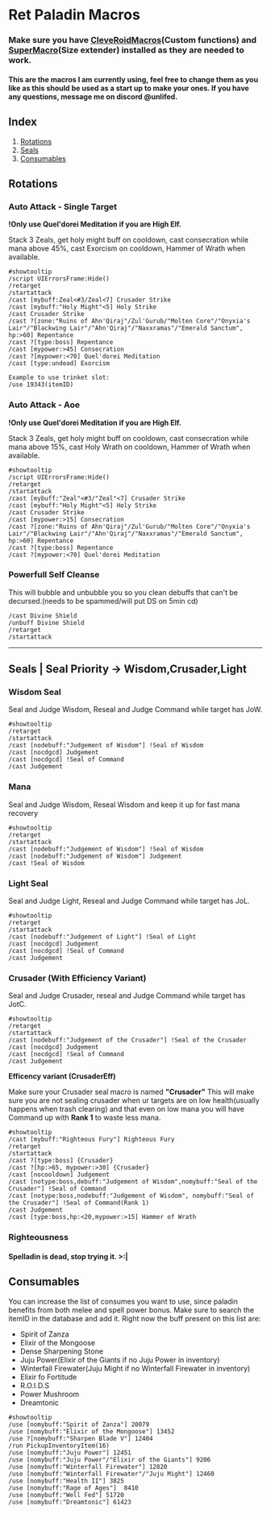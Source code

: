 # Ret Paladin Macros
### Make sure you have [CleveRoidMacros](https://github.com/bhhandley/CleveRoidMacros)(Custom functions) and [SuperMacro](https://github.com/Monteo/SuperMacro)(Size extender) installed as they are needed to work.
#### This are the macros I am currently using, feel free to change them as you like as this should be used as a start up to make your ones. If you have any questions, message me on discord @unlifed.
## Index
 1. [Rotations](#rotations)
 2. [Seals](#seals)
 3. [Consumables](#consumables)

## Rotations
### Auto Attack - Single Target
**!Only use Quel'dorei Meditation if you are High Elf.**

Stack 3 Zeals, get holy might buff on cooldown, cast consecration while mana above 45%, cast Exorcism on cooldown, Hammer of Wrath when available.
```
#showtooltip
/script UIErrorsFrame:Hide()
/retarget
/startattack
/cast [mybuff:Zeal<#3/Zeal<7] Crusader Strike
/cast [mybuff:"Holy Might"<5] Holy Strike
/cast Crusader Strike
/cast ?[zone:"Ruins of Ahn'Qiraj"/Zul'Gurub/"Molten Core"/"Onyxia's Lair"/"Blackwing Lair"/"Ahn'Qiraj"/"Naxxramas"/"Emerald Sanctum", hp:>60] Repentance
/cast ?[type:boss] Repentance
/cast [mypower:>45] Consecration
/cast ?[mypower:<70] Quel'dorei Meditation
/cast [type:undead] Exorcism

```

```
Example to use trinket slot:
/use 19343(itemID)
```
### Auto Attack - Aoe
**!Only use Quel'dorei Meditation if you are High Elf.**

Stack 3 Zeals, get holy might buff on cooldown, cast consecration while mana above 15%, cast Holy Wrath on cooldown, Hammer of Wrath when available.
```
#showtooltip
/script UIErrorsFrame:Hide()
/retarget
/startattack
/cast [mybuff:"Zeal"<#3/"Zeal"<7] Crusader Strike
/cast [mybuff:"Holy Might"<5] Holy Strike
/cast Crusader Strike
/cast [mypower:>15] Consecration
/cast ?[zone:"Ruins of Ahn'Qiraj"/Zul'Gurub/"Molten Core"/"Onyxia's Lair"/"Blackwing Lair"/"Ahn'Qiraj"/"Naxxramas"/"Emerald Sanctum", hp:>60] Repentance
/cast ?[type:boss] Repentance
/cast ?[mypower:<70] Quel'dorei Meditation
```
### Powerfull Self Cleanse 

This will bubble and unbubble you so you clean debuffs that can't be decursed.(needs to be spammed/will put DS on 5min cd)
```
/cast Divine Shield
/unbuff Divine Shield
/retarget
/startattack
```
---
## Seals | Seal Priority -> Wisdom,Crusader,Light
### Wisdom Seal
Seal and Judge Wisdom, Reseal and Judge Command while target has JoW.
```
#showtooltip
/retarget
/startattack
/cast [nodebuff:"Judgement of Wisdom"] !Seal of Wisdom
/cast [nocdgcd] Judgement
/cast [nocdgcd] !Seal of Command
/cast Judgement
```
### Mana

Seal and Judge Wisdom, Reseal Wisdom and keep it up for fast mana recovery
```
#showtooltip
/retarget
/startattack
/cast [nodebuff:"Judgement of Wisdom"] !Seal of Wisdom
/cast [nodebuff:"Judgement of Wisdom"] Judgement
/cast !Seal of Wisdom
```
### Light Seal
Seal and Judge Light, Reseal and Judge Command while target has JoL.
```
#showtooltip
/retarget
/startattack
/cast [nodebuff:"Judgement of Light"] !Seal of Light
/cast [nocdgcd] Judgement
/cast [nocdgcd] !Seal of Command
/cast Judgement
```
### Crusader (With Efficiency Variant)
Seal and Judge Crusader, reseal and Judge Command while target has JotC.
```
#showtooltip
/retarget
/startattack
/cast [nodebuff:"Judgement of the Crusader"] !Seal of the Crusader
/cast [nocdgcd] Judgement
/cast [nocdgcd] !Seal of Command
/cast Judgement
```
**Efficency variant (CrusaderEff)**

Make sure your Crusader seal macro is named **"Crusader"**
This will make sure you are not sealing crusader when ur targets are on low health(usually happens when trash clearing) and that even on low mana you will have Command up with **Rank 1** to waste less mana.
```
#showtooltip
/cast [mybuff:"Righteous Fury"] Righteous Fury
/retarget
/startattack
/cast ?[type:boss] {Crusader}
/cast ?[hp:>65, mypower:>30] {Crusader}
/cast [nocooldown] Judgement
/cast [notype:boss,debuff:"Judgement of Wisdom",nomybuff:"Seal of the Crusader"] !Seal of Command
/cast [notype:boss,nodebuff:"Judgement of Wisdom", nomybuff:"Seal of the Crusader"] !Seal of Command(Rank 1)
/cast Judgement
/cast [type:boss,hp:<20,mypower:>15] Hammer of Wrath
```

### Righteousness 
#### Spelladin is dead, stop trying it. >:|

## Consumables

You can increase the list of consumes you want to use, since paladin benefits from both melee and spell power bonus. Make sure to search the itemID in the database and add it.
Right now the buff present on this list are:
- Spirit of Zanza
- Elixir of the Mongoose
- Dense Sharpening Stone
- Juju Power(Elixir of the Giants if no Juju Power in inventory)
- Winterfall Firewater(Juju Might if no Winterfall Firewater in inventory)
- Elixir fo Fortitude
- R.O.I.D.S
- Power Mushroom
- Dreamtonic
```
#showtooltip
/use [nomybuff:"Spirit of Zanza"] 20079
/use [nomybuff:"Elixir of the Mongoose"] 13452
/use ?[nomybuff:"Sharpen Blade V"] 12404
/run PickupInventoryItem(16)
/use [nomybuff:"Juju Power"] 12451
/use [nomybuff:"Juju Power"/"Elixir of the Giants"] 9206
/use [nomybuff:"Winterfall Firewater"] 12820
/use [nomybuff:"Winterfall Firewater"/"Juju Might"] 12460
/use [nomybuff:"Health II"] 3825
/use [nomybuff:"Rage of Ages"]  8410
/use [nomybuff:"Well Fed"] 51720
/use [nomybuff:"Dreamtonic"] 61423
```

